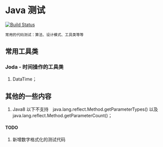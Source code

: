 Java 测试
==

[![Build Status](https://travis-ci.org/MurphyL/CaseJava.svg?branch=master)](https://travis-ci.org/MurphyL/CaseJava)

	常用的代码测试：算法、设计模式、工具类等等


## 常用工具类
 
### Joda - 时间操作的工具类

1. DataTime；

## 其他的一些内容

1. Java8 以下不支持　java.lang.reflect.Method.getParameterTypes() 以及 java.lang.reflect.Method.getParameterCount()；


#### TODO

1. 新增数字格式化的测试代码
